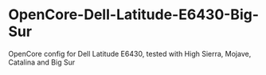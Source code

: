 # OpenCore-Dell-Latitude-E6430-Big-Sur
OpenCore config for Dell Latitude E6430, tested with High Sierra, Mojave, Catalina and Big Sur

